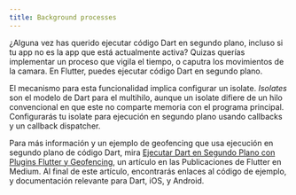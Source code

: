 ```yaml
---
title: Background processes
---
```


¿Alguna vez has querido ejecutar código Dart en segundo plano, incluso si tu app no es 
la app que está actualmente activa? Quizas querías implementar un
proceso que vigila el tiempo, o caputra los movimientos de la camara.
En Flutter, puedes ejecutar código Dart en segundo plano.

El mecanismo para esta funcionalidad implica configurar un isolate. _Isolates_
son el modelo de Dart para el multihilo, aunque un isolate difiere 
de un hilo convencional en que este no comparte memoria con el programa principal.
Configurarás tu isolate para ejecución en segundo plano usando callbacks y un 
callback dispatcher.

Para más información y un ejemplo de geofencing que usa ejecución en segundo plano 
de código Dart, mira [Ejecutar Dart en Segundo Plano con
Plugins Flutter y
Geofencing](https://medium.com/flutter-io/executing-dart-in-the-background-with-flutter-plugins-and-geofencing-2b3e40a1a124),
un artículo en las Publicaciones de Flutter en Medium. Al final de este artículo,
encontrarás enlaces al código de ejemplo, y documentación relevante para Dart, 
iOS, y Android.

